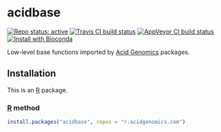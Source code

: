 # acidbase

[![Repo status: active](https://www.repostatus.org/badges/latest/active.svg)](https://www.repostatus.org/#active)
[![Travis CI build status](https://travis-ci.com/acidgenomics/acidbase.svg?branch=master)](https://travis-ci.com/acidgenomics/acidbase)
[![AppVeyor CI build status](https://ci.appveyor.com/api/projects/status/s6ckyym8ivwobybj/branch/master?svg=true)](https://ci.appveyor.com/project/mjsteinbaugh/acidbase/branch/master)
[![Install with Bioconda](https://img.shields.io/badge/install%20with-bioconda-brightgreen.svg?style=flat)](http://bioconda.github.io/recipes/r-acidbase/README.html)

Low-level base functions imported by [Acid Genomics][] packages.

## Installation

This is an [R][] package.

### [R][] method

```r
install.packages("acidbase", repos = "r.acidgenomics.com")
```

[acid genomics]: https://acidgenomics.com/
[r]: https://www.r-project.org/
